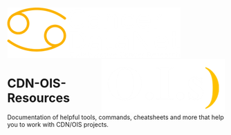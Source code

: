 ![alt text](https://github.com/CancerDataNet-OIS/CDN-OIS-Resources/blob/main/images/CDN.png)
<img align="right" src="https://github.com/CancerDataNet-OIS/CDN-OIS-Resources/blob/main/images/OIS.png">

# CDN-OIS-Resources

Documentation of helpful tools, commands, cheatsheets and more that help you to work with CDN/OIS projects.
